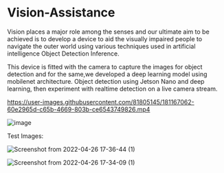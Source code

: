 # Vision-Assistance
Vision places a major role among the senses and our ultimate aim to be achieved is to develop a  device to aid the visually impaired people to navigate the outer world using various techniques  used in artificial intelligence Object Detection Inference.

This device is fitted with the camera to capture the images for object detection and for the same,we developed a deep learning model using mobilenet architecture.
Object detection using Jetson Nano and deep learning, then experiment with realtime detection on a live camera stream.
 


https://user-images.githubusercontent.com/81805145/181167062-60e2965d-c65b-4669-803b-ce6543749826.mp4



![image](https://user-images.githubusercontent.com/79906829/168484069-76691927-d345-41a1-871d-6cbf12fe6208.png)


Test Images:

![Screenshot from 2022-04-26 17-36-44 (1)](https://user-images.githubusercontent.com/79906829/168484208-027ab20b-2eaf-4dcf-84f3-96c87379fa0c.png)


![Screenshot from 2022-04-26 17-34-09 (1)](https://user-images.githubusercontent.com/79906829/168484226-e6d93ad5-a611-4b46-ae1a-188a4e29f525.png)

